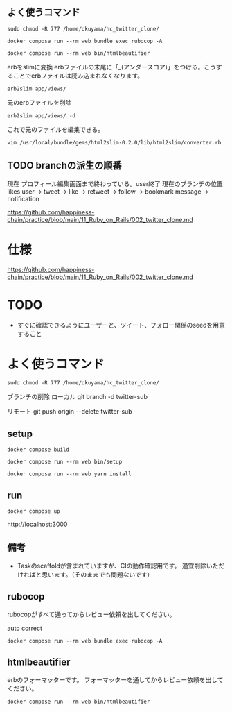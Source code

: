 ## よく使うコマンド
```
sudo chmod -R 777 /home/okuyama/hc_twitter_clone/
```

```
docker compose run --rm web bundle exec rubocop -A
```

```
docker compose run --rm web bin/htmlbeautifier
```
erbをslimに変換
erbファイルの末尾に「_(アンダースコア)」をつける。こうすることでerbファイルは読み込まれなくなります。
```
erb2slim app/views/
```
元のerbファイルを削除
```
erb2slim app/views/ -d
```
これで元のファイルを編集できる。
```
vim /usr/local/bundle/gems/html2slim-0.2.0/lib/html2slim/converter.rb
```



## TODO branchの派生の順番
現在 プロフィール編集画面まで終わっている。user終了
現在のブランチの位置 likes
user → tweet → like → retweet → follow → bookmark message → notification

https://github.com/happiness-chain/practice/blob/main/11_Ruby_on_Rails/002_twitter_clone.md

# 仕様
https://github.com/happiness-chain/practice/blob/main/11_Ruby_on_Rails/002_twitter_clone.md

# TODO

- すぐに確認できるようにユーザーと、ツイート、フォロー関係のseedを用意すること

# よく使うコマンド
```
sudo chmod -R 777 /home/okuyama/hc_twitter_clone/
```

ブランチの削除
ローカル
git branch -d twitter-sub

リモート
git push origin --delete twitter-sub

## setup


```
docker compose build
```

```
docker compose run --rm web bin/setup
```


```
docker compose run --rm web yarn install
```

## run

```
docker compose up
```

http://localhost:3000

## 備考

- Taskのscaffoldが含まれていますが、CIの動作確認用です。
適宜削除いただければと思います。（そのままでも問題ないです）

## rubocop

rubocopがすべて通ってからレビュー依頼を出してください。

auto correct

```
docker compose run --rm web bundle exec rubocop -A
```

## htmlbeautifier

erbのフォーマッターです。
フォーマッターを通してからレビュー依頼を出してください。

```
docker compose run --rm web bin/htmlbeautifier
```
